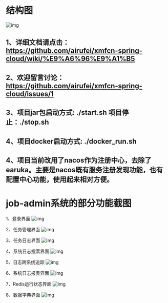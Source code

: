 
# 结构图
![img](https://github.com/airufei/xmfcn-spring-cloud/blob/master/imgs/4AB893CF-8AAE-4a49-A961-B6D153644027.png)

## 1、详细文档请点击：https://github.com/airufei/xmfcn-spring-cloud/wiki/%E9%A6%96%E9%A1%B5

## 2、欢迎留言讨论：https://github.com/airufei/xmfcn-spring-cloud/issues/1

## 3、项目jar包启动方式: ./start.sh  项目停止：./stop.sh

## 4、项目docker启动方式: ./docker_run.sh

## 4、项目当前改用了nacos作为注册中心，去除了earuka。主要是nacos既有服务注册发现功能，也有配置中心功能，使用起来相对方便。

# job-admin系统的部分功能截图
1、登录界面
![img](https://github.com/airufei/xmfcn-spring-cloud/blob/master/imgs/20190625172030.png)

2、任务管理界面
![img](https://github.com/airufei/xmfcn-spring-cloud/blob/master/imgs/20190625175639.png)

3、任务日志界面
![img](https://github.com/airufei/xmfcn-spring-cloud/blob/master/imgs/20190625175549.png)

4、系统日志搜索界面
![img](https://github.com/airufei/xmfcn-spring-cloud/blob/master/imgs/20190625174804.png)

5、日志跨系统追踪
![img](https://github.com/airufei/xmfcn-spring-cloud/blob/master/imgs/FEA1CAF8-3738-423e-A031-CCC39E2AF0EC.png)

6、系统日志报表界面
![img](https://github.com/airufei/xmfcn-spring-cloud/blob/master/imgs/20190625175224.png)

7、Redis运行状态界面
![img](https://github.com/airufei/xmfcn-spring-cloud/blob/master/imgs/20190625175735.png)

8、数据字典界面
![img](https://github.com/airufei/xmfcn-spring-cloud/blob/master/imgs/20190625175815.png)
